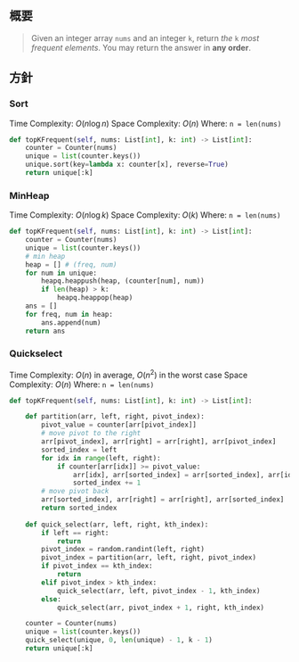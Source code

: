 ## 概要
> Given an integer array `nums` and an integer `k`, return _the_ `k` _most frequent elements_. You may return the answer in **any order**.

## 方針

### Sort
Time Complexity: $O(n\log n)$
Space Complexity: $O(n)$
Where: `n = len(nums)`

```python
def topKFrequent(self, nums: List[int], k: int) -> List[int]:
	counter = Counter(nums)
	unique = list(counter.keys())
	unique.sort(key=lambda x: counter[x], reverse=True)
	return unique[:k]
```

### MinHeap
Time Complexity: $O(n\log k)$
Space Complexity: $O(k)$
Where: `n = len(nums)`

```python
def topKFrequent(self, nums: List[int], k: int) -> List[int]:
	counter = Counter(nums)
	unique = list(counter.keys())
	# min heap
	heap = [] # (freq, num)
	for num in unique:
		heapq.heappush(heap, (counter[num], num))
		if len(heap) > k:
			heapq.heappop(heap)
	ans = []
	for freq, num in heap:
		ans.append(num)
	return ans
```
### Quickselect
Time Complexity: $O(n)$ in average, $O(n^2)$ in the worst case
Space Complexity: $O(n)$
Where: `n = len(nums)`

```python
def topKFrequent(self, nums: List[int], k: int) -> List[int]:

	def partition(arr, left, right, pivot_index):
		pivot_value = counter[arr[pivot_index]]
		# move pivot to the right
		arr[pivot_index], arr[right] = arr[right], arr[pivot_index]
		sorted_index = left
		for idx in range(left, right):
			if counter[arr[idx]] >= pivot_value:
				arr[idx], arr[sorted_index] = arr[sorted_index], arr[idx]
				sorted_index += 1
		# move pivot back
		arr[sorted_index], arr[right] = arr[right], arr[sorted_index]
		return sorted_index
	
	def quick_select(arr, left, right, kth_index):
		if left == right:
			return
		pivot_index = random.randint(left, right)
		pivot_index = partition(arr, left, right, pivot_index)
		if pivot_index == kth_index:
			return
		elif pivot_index > kth_index:
			quick_select(arr, left, pivot_index - 1, kth_index)
		else:
			quick_select(arr, pivot_index + 1, right, kth_index)

	counter = Counter(nums)
	unique = list(counter.keys())
	quick_select(unique, 0, len(unique) - 1, k - 1)
	return unique[:k]
```

